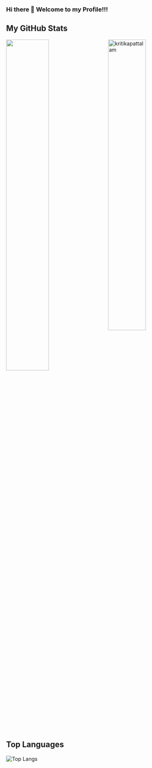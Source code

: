 ### Hi there 👋 Welcome to my Profile!!!

## My GitHub Stats
 <img src="https://github-readme-stats.vercel.app/api?username=rattamnoon&show_icons=true&theme=midnight-purple" alt="kritikapattalam" width="45%" align="right"/>
<img  src="https://github-readme-streak-stats.herokuapp.com/?user=rattamnoon&theme=midnight-purple" width="48%" >

## Top Languages
  ![Top Langs](https://github-readme-stats.vercel.app/api/top-langs/?username=rattamnoon&layout=compact)

<!--
**pthongtaem/pthongtaem** is a ✨ _special_ ✨ repository because its `README.md` (this file) appears on your GitHub profile.

Here are some ideas to get you started:

- 🔭 I’m currently working on ...
- 🌱 I’m currently learning ...
- 👯 I’m looking to collaborate on ...
- 🤔 I’m looking for help with ...
- 💬 Ask me about ...
- 📫 How to reach me: ...
- 😄 Pronouns: ...
- ⚡ Fun fact: ...
-->
